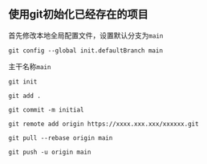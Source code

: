 ## 使用git初始化已经存在的项目

首先修改本地全局配置文件，设置默认分支为`main`

```shell
git config --global init.defaultBranch main
```

主干名称`main`

```shell
git init

git add .

git commit -m initial

git remote add origin https://xxxx.xxx.xxx/xxxxxx.git

git pull --rebase origin main

git push -u origin main
```
